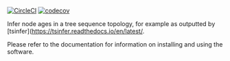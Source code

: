 [![CircleCI](https://circleci.com/gh/awohns/tsdate.svg?style=svg)](https://circleci.com/gh/awohns/tsdate)
[![codecov](https://codecov.io/gh/awohns/tsdate/branch/master/graph/badge.svg)](https://codecov.io/gh/awohns/tsdate)

Infer node ages in a tree sequence topology, for example as outputted by [tsinfer](https://tsinfer.readthedocs.io/en/latest/. 

Please refer to the documentation for information on installing and using the software.
